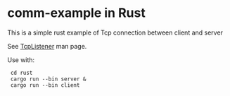 # comm-example in Rust

This is a simple rust example of Tcp connection between client and server

See [TcpListener](https://doc.rust-lang.org/std/net/struct.TcpListener.html) man page.

Use with:

     cd rust
     cargo run --bin server &
     cargo run --bin client
